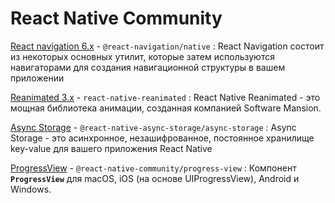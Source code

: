 # React Native Community

[React navigation 6.x](./react-navigation.6/getting-started.md) - `@react-navigation/native`
: React Navigation состоит из некоторых основных утилит, которые затем используются навигаторами для создания навигационной структуры в вашем приложении

[Reanimated 3.x](./reanimated.3/fundamentals/getting-started.md) - `react-native-reanimated`
: React Native Reanimated - это мощная библиотека анимации, созданная компанией Software Mansion.

[Async Storage](./async-storage/installation.md) - `@react-native-async-storage/async-storage`
: Async Storage - это асинхронное, незашифрованное, постоянное хранилище key-value для вашего приложения React Native

[ProgressView](progress-view.md) - `@react-native-community/progress-view`
: Компонент **`ProgressView`** для macOS, iOS (на основе UIProgressView), Android и Windows.
